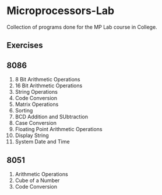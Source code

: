 # Microprocessors-Lab
Collection of programs done for the MP Lab course in College.

## Exercises

## 8086
1. 8 Bit Arithmetic Operations
2. 16 Bit Arithmetic Operations
3. String Operations
4. Code Conversion
5. Matrix Operations
6. Sorting
7. BCD Addition and SUbtraction
8. Case Conversion
9. Floating Point Arithmetic Operations
10. Display String
11. System Date and Time

## 8051

1. Arithmetic Operations
2. Cube of a Number
3. Code Conversion
